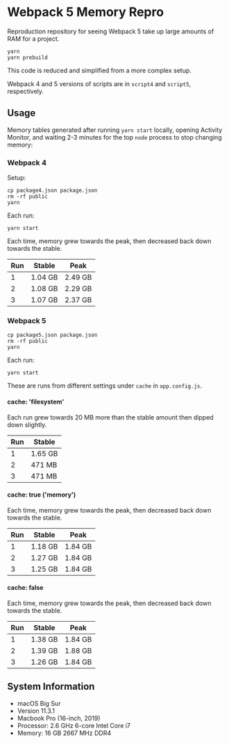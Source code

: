 # Webpack 5 Memory Repro

Reproduction repository for seeing Webpack 5 take up large amounts of RAM for a project.

```shell
yarn
yarn prebuild
```

This code is reduced and simplified from a more complex setup.

Webpack 4 and 5 versions of scripts are in `script4` and `script5`, respectively.

## Usage

Memory tables generated after running `yarn start` locally, opening Activity Monitor, and waiting 2-3 minutes for the top `node` process to stop changing memory:

### Webpack 4

Setup:

```shell
cp package4.json package.json
rm -rf public
yarn
```

Each run:

```shell
yarn start
```

Each time, memory grew towards the peak, then decreased back down towards the stable.


| Run | Stable  | Peak    |
| --- | ------- | ------- |
| 1   | 1.04 GB | 2.49 GB |
| 2   | 1.08 GB | 2.29 GB |
| 3   | 1.07 GB | 2.37 GB |


### Webpack 5

```shell
cp package5.json package.json
rm -rf public
yarn
```

Each run:

```shell
yarn start
```

These are runs from different settings under `cache` in `app.config.js`.

#### cache: 'filesystem'

Each run grew towards 20 MB more than the stable amount then dipped down slightly.

| Run | Stable  |
| --- | ------- |
| 1   | 1.65 GB |
| 2   | 471 MB  |
| 3   | 471 MB  |

#### cache: true ('memory')

Each time, memory grew towards the peak, then decreased back down towards the stable.

| Run | Stable  | Peak    |
| --- | ------- | ------- |
| 1   | 1.18 GB | 1.84 GB |
| 2   | 1.27 GB | 1.84 GB |
| 3   | 1.25 GB | 1.84 GB |

#### cache: false

Each time, memory grew towards the peak, then decreased back down towards the stable.

| Run | Stable  | Peak    |
| --- | ------- | ------- |
| 1   | 1.38 GB | 1.84 GB |
| 2   | 1.39 GB | 1.88 GB |
| 3   | 1.26 GB | 1.84 GB |

## System Information

- macOS Big Sur
- Version 11.3.1
- Macbook Pro (16-inch, 2019)
- Processor: 2.6 GHz 6-core Intel Core i7
- Memory: 16 GB 2667 MHz DDR4
